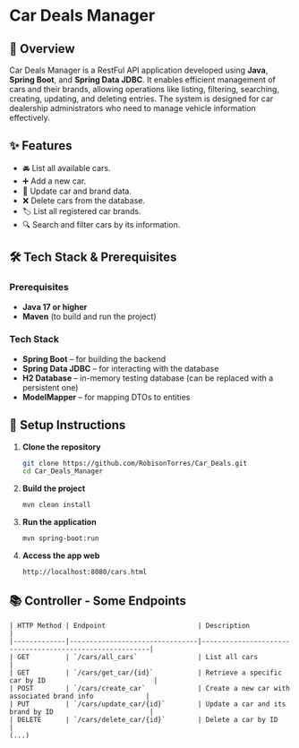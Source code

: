 # Car Deals Manager

## 🚗 Overview

Car Deals Manager is a RestFul API application developed using **Java**, **Spring Boot**, and **Spring Data JDBC**. It enables efficient management of cars and their brands, allowing operations like listing, filtering, searching, creating, updating, and deleting entries. The system is designed for car dealership administrators who need to manage vehicle information effectively.

## ✨ Features
- 🚘 List all available cars.
- ➕ Add a new car.
- 📝 Update car and brand data.
- ❌ Delete cars from the database.
- 🏷️ List all registered car brands.
- 🔍 Search and filter cars by its information.

## 🛠️ Tech Stack & Prerequisites

### Prerequisites
- **Java 17 or higher**
- **Maven** (to build and run the project)

### Tech Stack

- **Spring Boot** – for building the backend
- **Spring Data JDBC** – for interacting with the database
- **H2 Database** – in-memory testing database (can be replaced with a persistent one)
- **ModelMapper** – for mapping DTOs to entities

## 🚀 Setup Instructions

1. **Clone the repository**
   ```bash
   git clone https://github.com/RobisonTorres/Car_Deals.git
   cd Car_Deals_Manager
   ```

2. **Build the project**
   ```bash
   mvn clean install
   ```

3. **Run the application**
   ```bash
   mvn spring-boot:run
   ```

4. **Access the app web**
   ```
   http://localhost:8080/cars.html
   ```

## 📚 Controller - Some Endpoints

```
| HTTP Method | Endpoint                       | Description                                             |
|-------------|--------------------------------|---------------------------------------------------------|
| GET         | `/cars/all_cars`               | List all cars                                           |
| GET         | `/cars/get_car/{id}`           | Retrieve a specific car by ID                           |
| POST        | `/cars/create_car`             | Create a new car with associated brand info             |
| PUT         | `/cars/update_car/{id}`        | Update a car and its brand by ID                        |
| DELETE      | `/cars/delete_car/{id}`        | Delete a car by ID                                      |
(...)
```
